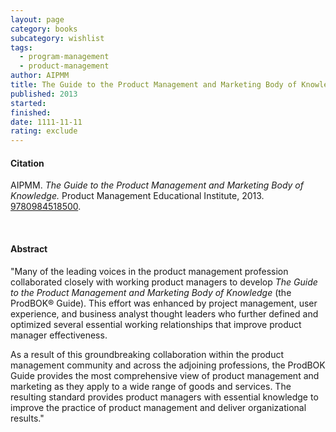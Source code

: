 ```yaml
---
layout: page
category: books
subcategory: wishlist
tags:
  - program-management
  - product-management
author: AIPMM
title: The Guide to the Product Management and Marketing Body of Knowledge
published: 2013
started:
finished:
date: 1111-11-11
rating: exclude
---
```


#### Citation

AIPMM. *The Guide to the Product Management and Marketing Body of Knowledge.* Product Management Educational Institute, 2013. [9780984518500](https://www.amazon.ca/Guide-Product-Management-Marketing-Knowledge/dp/0984518509).

<br>

#### Abstract

"Many of the leading voices in the product management profession collaborated closely with working product managers to develop *The Guide to the Product Management and Marketing Body of Knowledge* (the ProdBOK® Guide). This effort was enhanced by project management, user experience, and business analyst thought leaders who further defined and optimized several essential working relationships that improve product manager effectiveness.

As a result of this groundbreaking collaboration within the product management community and across the adjoining professions, the ProdBOK Guide provides the most comprehensive view of product management and marketing as they apply to a wide range of goods and services. The resulting standard provides product managers with essential knowledge to improve the practice of product management and deliver organizational results."
